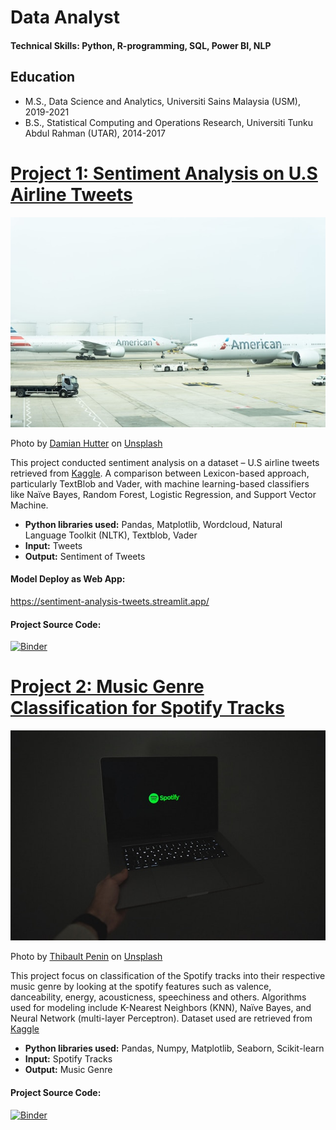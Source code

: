 # Data Analyst

#### Technical Skills: Python, R-programming, SQL, Power BI, NLP

## Education
* M.S., Data Science and Analytics, Universiti Sains Malaysia (USM), 2019-2021
* B.S., Statistical Computing and Operations Research, Universiti Tunku Abdul Rahman (UTAR), 2014-2017

# [Project 1: Sentiment Analysis on U.S Airline Tweets](https://www.youtube.com/watch?v=6NXLGP65S2Q)
![alt text](damian-hutter-4jUK5aiSNPM-unsplash.jpg)

Photo by <a href="https://unsplash.com/@thepuzzlers_damian?utm_content=creditCopyText&utm_medium=referral&utm_source=unsplash">Damian Hutter</a> on <a href="https://unsplash.com/photos/two-american-airlines-planes-on-airport-4jUK5aiSNPM?utm_content=creditCopyText&utm_medium=referral&utm_source=unsplash">Unsplash</a>

This project conducted sentiment analysis on a dataset – U.S airline tweets retrieved from [Kaggle](https://www.kaggle.com/datasets/tango911/airline-sentiment-tweets). A comparison between Lexicon-based approach, particularly TextBlob and Vader, with machine learning-based classifiers like Naïve Bayes, Random Forest, Logistic Regression, and Support Vector Machine.
* **Python libraries used:** Pandas, Matplotlib, Wordcloud, Natural Language Toolkit (NLTK), Textblob, Vader
* **Input:** Tweets
* **Output:** Sentiment of Tweets

#### Model Deploy as Web App:
<https://sentiment-analysis-tweets.streamlit.app/>

#### Project Source Code: 
[![Binder](https://mybinder.org/badge_logo.svg)](https://mybinder.org/v2/gh/issacdtjs/Sentiment-Analysis/main?labpath=SentimentAnalysis.ipynb)


# [Project 2: Music Genre Classification for Spotify Tracks](https://www.youtube.com/watch?v=6NXLGP65S2Q)
![alt text](thibault-penin-b5ioGEe8j04-unsplash.jpg)

Photo by <a href="https://unsplash.com/@thibaultpenin?utm_content=creditCopyText&utm_medium=referral&utm_source=unsplash">Thibault Penin</a> on <a href="https://unsplash.com/photos/a-person-holding-a-laptop-in-the-dark-b5ioGEe8j04?utm_content=creditCopyText&utm_medium=referral&utm_source=unsplash">Unsplash</a>

This project focus on classification of the Spotify tracks into their respective music genre by looking at the spotify features such as valence, danceability, energy, acousticness, speechiness and others. Algorithms used for modeling include K-Nearest Neighbors (KNN), Naïve Bayes, and Neural Network (multi-layer Perceptron). Dataset used are retrieved from [Kaggle](https://www.kaggle.com/datasets/zaheenhamidani/ultimate-spotify-tracks-db)
* **Python libraries used:** Pandas, Numpy, Matplotlib, Seaborn, Scikit-learn
* **Input:** Spotify Tracks
* **Output:** Music Genre

#### Project Source Code:

[![Binder](https://mybinder.org/badge_logo.svg)](https://mybinder.org/v2/gh/issacdtjs/Portfolio/main?labpath=Music+Genre+Classification+for+Spotify+Tracks.ipynb)
